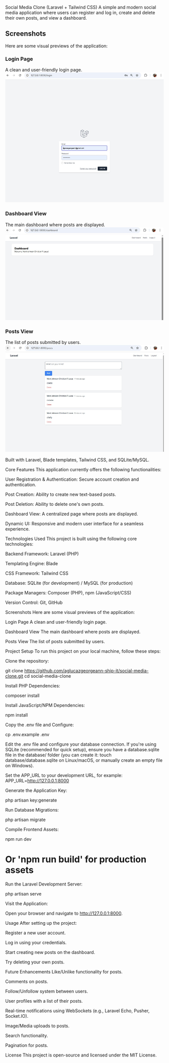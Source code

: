 Social Media Clone (Laravel + Tailwind CSS)
A simple and modern social media application where users can register and log in, create and delete their own posts, and view a dashboard.

## Screenshots

Here are some visual previews of the application:

### Login Page
A clean and user-friendly login page.
![Login Page Image](https://raw.githubusercontent.com/aglucazgeorgeann-ship-it/social-media-clone/92092798624159abdf493e8a9a152a277787322e/login.jpg)

### Dashboard View
The main dashboard where posts are displayed.
![Dashboard Application Image](https://raw.githubusercontent.com/aglucazgeorgeann-ship-it/social-media-clone/refs/heads/main/dashboard.jpg)

### Posts View
The list of posts submitted by users.
![Posts View Image](https://raw.githubusercontent.com/aglucazgeorgeann-ship-it/social-media-clone/92092798624159abdf493e8a9a152a277787322e/posts.jpg)

Built with Laravel, Blade templates, Tailwind CSS, and SQLite/MySQL.

Core Features
This application currently offers the following functionalities:

User Registration & Authentication: Secure account creation and authentication.

Post Creation: Ability to create new text-based posts.

Post Deletion: Ability to delete one's own posts.

Dashboard View: A centralized page where posts are displayed.

Dynamic UI: Responsive and modern user interface for a seamless experience.

Technologies Used
This project is built using the following core technologies:

Backend Framework: Laravel (PHP)

Templating Engine: Blade

CSS Framework: Tailwind CSS

Database: SQLite (for development) / MySQL (for production)

Package Managers: Composer (PHP), npm (JavaScript/CSS)

Version Control: Git, GitHub

Screenshots
Here are some visual previews of the application:

Login Page
A clean and user-friendly login page.

Dashboard View
The main dashboard where posts are displayed.

Posts View
The list of posts submitted by users.

Project Setup
To run this project on your local machine, follow these steps:

Clone the repository:

git clone https://github.com/aglucazgeorgeann-ship-it/social-media-clone.git
cd social-media-clone

Install PHP Dependencies:

composer install

Install JavaScript/NPM Dependencies:

npm install

Copy the .env file and Configure:

cp .env.example .env

Edit the .env file and configure your database connection. If you're using SQLite (recommended for quick setup), ensure you have a database.sqlite file in the database/ folder (you can create it: touch database/database.sqlite on Linux/macOS, or manually create an empty file on Windows).

Set the APP_URL to your development URL, for example: APP_URL=http://127.0.0.1:8000

Generate the Application Key:

php artisan key:generate

Run Database Migrations:

php artisan migrate

Compile Frontend Assets:

npm run dev
# Or 'npm run build' for production assets

Run the Laravel Development Server:

php artisan serve

Visit the Application:

Open your browser and navigate to http://127.0.0.1:8000.

Usage
After setting up the project:

Register a new user account.

Log in using your credentials.

Start creating new posts on the dashboard.

Try deleting your own posts.

Future Enhancements
Like/Unlike functionality for posts.

Comments on posts.

Follow/Unfollow system between users.

User profiles with a list of their posts.

Real-time notifications using WebSockets (e.g., Laravel Echo, Pusher, Socket.IO).

Image/Media uploads to posts.

Search functionality.

Pagination for posts.

License
This project is open-source and licensed under the MIT License.
